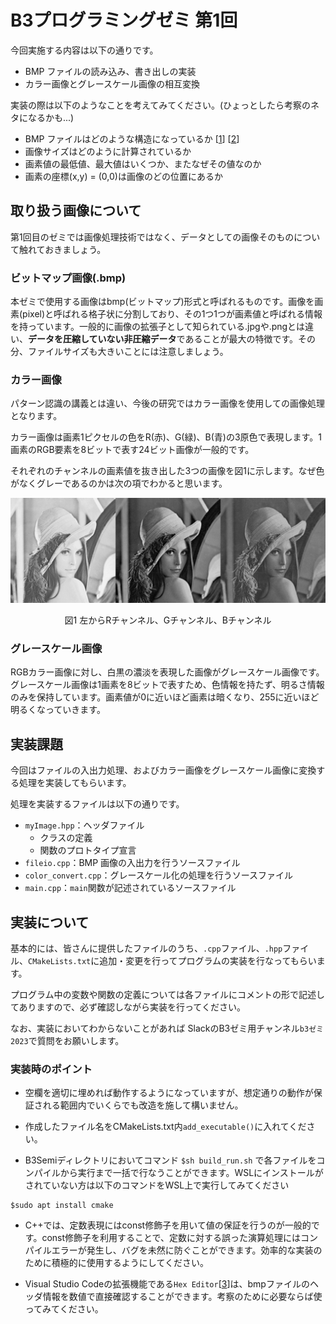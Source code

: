 # B3プログラミングゼミ 第1回
今回実施する内容は以下の通りです。

- BMP ファイルの読み込み、書き出しの実装
- カラー画像とグレースケール画像の相互変換

実装の際は以下のようなことを考えてみてください。(ひょっとしたら考察のネタになるかも...)

- BMP ファイルはどのような構造になっているか \[[1]\] \[[2]\]
- 画像サイズはどのように計算されているか
- 画素値の最低値、最大値はいくつか、またなぜその値なのか
- 画素の座標(x,y) = (0,0)は画像のどの位置にあるか


[1]: https://algorithm.joho.info/image-processing/bmp-file-data-header/
[2]: https://qiita.com/spc_ehara/items/03d179f4901faeadb184

## 取り扱う画像について

第1回目のゼミでは画像処理技術ではなく、データとしての画像そのものについて触れておきましょう。

### ビットマップ画像(.bmp)


本ゼミで使用する画像はbmp(ビットマップ)形式と呼ばれるものです。画像を画素(pixel)と呼ばれる格子状に分割しており、その1つ1つが画素値と呼ばれる情報を持っています。一般的に画像の拡張子として知られている.jpgや.pngとは違い、**データを圧縮していない非圧縮データ**であることが最大の特徴です。その分、ファイルサイズも大きいことには注意しましょう。

### カラー画像
パターン認識の講義とは違い、今後の研究ではカラー画像を使用しての画像処理となります。

カラー画像は画素1ピクセルの色をR(赤)、G(緑)、B(青)の3原色で表現します。1画素のRGB要素を8ビットで表す24ビット画像が一般的です。

それぞれのチャンネルの画素値を抜き出した3つの画像を図1に示します。なぜ色がなくグレーであるのかは次の項でわかると思います。


<div>
<div style="text-align: center;">
<img src="semi_img/1_rgb_lenna.png">

図1 左からRチャンネル、Gチャンネル、Bチャンネル

</div>


### グレースケール画像

RGBカラー画像に対し、白黒の濃淡を表現した画像がグレースケール画像です。グレースケール画像は1画素を8ビットで表すため、色情報を持たず、明るさ情報のみを保持しています。画素値が0に近いほど画素は暗くなり、255に近いほど明るくなっていきます。



## 実装課題

今回はファイルの入出力処理、およびカラー画像をグレースケール画像に変換する処理を実装してもらいます。

処理を実装するファイルは以下の通りです。

- `myImage.hpp`：ヘッダファイル
   - クラスの定義
   - 関数のプロトタイプ宣言
- `fileio.cpp`：BMP 画像の入出力を行うソースファイル
- `color_convert.cpp`：グレースケール化の処理を行うソースファイル
- `main.cpp`：`main`関数が記述されているソースファイル



## 実装について

基本的には、皆さんに提供したファイルのうち、`.cpp`ファイル、`.hpp`ファイル、`CMakeLists.txt`に追加・変更を行ってプログラムの実装を行なってもらいます。

プログラム中の変数や関数の定義については各ファイルにコメントの形で記述してありますので、必ず確認しながら実装を行ってください。

なお、実装においてわからないことがあれば SlackのB3ゼミ用チャンネル`b3ゼミ2023`で質問をお願いします。

### 実装時のポイント

- 空欄を適切に埋めれば動作するようになっていますが、想定通りの動作が保証される範囲内でいくらでも改造を施して構いません。

- 作成したファイル名をCMakeLists.txt内`add_executable()`に入れてください。

- B3Semiディレクトリにおいてコマンド `$sh build_run.sh` で各ファイルをコンパイルから実行まで一括で行なうことができます。WSLにインストールがされていない方は以下のコマンドをWSL上で実行してみてください

```
$sudo apt install cmake
```

- C++では、定数表現にはconst修飾子を用いて値の保証を行うのが一般的です。const修飾子を利用することで、定数に対する誤った演算処理にはコンパイルエラーが発生し、バグを未然に防ぐことができます。効率的な実装のために積極的に使用するようにしてください。

- Visual Studio Codeの拡張機能である`Hex Editor`\[[3]\]は、bmpファイルのヘッダ情報を数値で直接確認することができます。考察のために必要ならば使ってみてください。

[3]: https://marketplace.visualstudio.com/items?itemName=ms-vscode.hexeditor 

